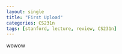 ```yaml
---
layout: single
title: "First Upload"
categories: CS231n
tags: [stanford, lecture, review, CS231n]
---
```

wowow
